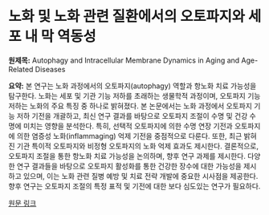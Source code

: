 # 노화 및 노화 관련 질환에서의 오토파지와 세포 내 막 역동성

**원제목:** Autophagy and Intracellular Membrane Dynamics in Aging and Age-Related Diseases

**요약:** 본 연구는 노화 과정에서의 오토파지(autophagy) 역할과 항노화 치료 가능성을 탐구한다.  노화는 세포 및 기관 기능 저하를 초래하는 생물학적 과정이며, 오토파지 기능 저하는 노화의 주요 특징 중 하나로 밝혀졌다. 본 논문에서는 노화 과정에서 오토파지 기능 저하 기전을 개괄하고, 최신 연구 결과를 바탕으로 오토파지 조절이 수명 및 건강 수명에 미치는 영향을 분석한다. 특히, 선택적 오토파지에 의한 수명 연장 기전과 오토파지에 의한 염증성 노화(inflammaging) 억제 기전을 중점적으로 다룬다.  또한, 최근 밝혀진 기관 특이적 오토파지와 비정형 오토파지의 노화 억제 효과도 제시한다.  결론적으로, 오토파지 조절을 통한 항노화 치료 가능성을 논의하며, 향후 연구 과제를 제시한다.  다양한 연구 결과들을 바탕으로 오토파지 활성화를 통한 건강한 장수에 대한 가능성을 제시하고 있으며,  이는  노화 관련 질병 예방 및 치료 전략 개발에 중요한 시사점을 제공한다.  향후 연구는 오토파지 조절의 특정 표적 및 기전에 대한 보다 심도있는 연구가 필요하다.

[원문 링크](https://link.springer.com/chapter/10.1007/978-3-031-88121-3_7)
